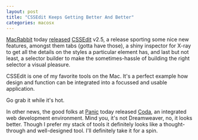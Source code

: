 ```yaml
---
layout: post
title: "CSSEdit Keeps Getting Better And Better"
categories: macosx
---
```

<a href="http://macrabbit.com/">MacRabbit</a> today <a href="http://macrabbit.com/blog/cssedit-25-out-now/">released</a> <a href="http://macrabbit.com/cssedit/">CSSEdit</a> v2.5, a release sporting some nice new features, amongst them tabs (gotta have those), a shiny inspector for X-ray to get all the details on the styles a particular element has, and last but not least, a selector builder to make the sometimes-hassle of building the right selector a visual pleasure.

CSSEdit is one of my favorite tools on the Mac. It's a perfect example how design and function can be integrated into a focussed and usable application.

Go grab it while it's hot.

In other news, the good folks at <a href="http://www.panic.com/">Panic</a> today released <a href="http://www.panic.com/coda/">Coda</a>, an integrated web development environment. Mind you, it's not Dreamweaver, no, it looks better. Though I prefer my stack of tools it definitely looks like a thought-through and well-designed tool. I'll definitely take it for a spin.